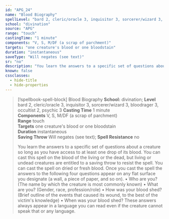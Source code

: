 ```yaml
---
id: "APG_24"
name: "Blood Biography"
spellLevel: "bard 2, cleric/oracle 3, inquisitor 3, sorcerer/wizard 3, bloodrager 3, occultist 2, psychic 3"
school: "divination"
source: "APG"
range: "touch"
castingTime: "1 minute"
components: "V, S, M/DF (a scrap of parchment)"
targets: "one creature's blood or one bloodstain"
duration: "instantaneous"
saveType: "Will negates (see text)"
sr: "no"
description: "You learn the answers to a specific set of questions about a creature so long as you have access to at least one drop of its blood. You can cast this spell on the blood of the living or the dead, but living or undead creatures are entitled to a saving throw to resist the spell. You can cast the spell on dried or fresh blood. Once you cast the spell the answers to the following four questions appear on any flat surface you designate (a wall, a piece of paper, and so on). • Who are you? (The name by which the creature is most commonly known) • What are you? (Gender, race, profession/role) • How was your blood shed? (Brief outline of the events that caused its wound, to the best of the victim's knowledge) • When was your blood shed? These answers always appear in a language you can read even if the creature cannot speak that or any language."
known: false
cssclasses:
  - hide-title
  - hide-properties
---
```


> [!spellbook-spell-block] Blood Biography
> **School:** divination; **Level** bard 2, cleric/oracle 3, inquisitor 3, sorcerer/wizard 3, bloodrager 3, occultist 2, psychic 3
> **Casting Time** 1 minute  
> **Components** V, S, M/DF (a scrap of parchment)  
> **Range** touch  
> **Targets** one creature's blood or one bloodstain  
> **Duration** instantaneous  
> **Saving Throw** Will negates (see text); **Spell Resistance** no
> 
> You learn the answers to a specific set of questions about a creature so long as you have access to at least one drop of its blood. You can cast this spell on the blood of the living or the dead, but living or undead creatures are entitled to a saving throw to resist the spell. You can cast the spell on dried or fresh blood. Once you cast the spell the answers to the following four questions appear on any flat surface you designate (a wall, a piece of paper, and so on). • Who are you? (The name by which the creature is most commonly known) • What are you? (Gender, race, profession/role) • How was your blood shed? (Brief outline of the events that caused its wound, to the best of the victim's knowledge) • When was your blood shed? These answers always appear in a language you can read even if the creature cannot speak that or any language.